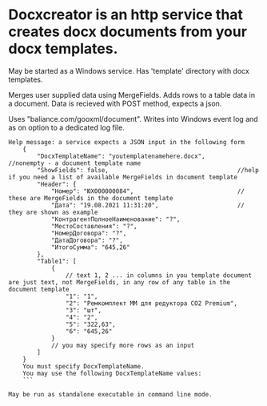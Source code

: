 # Docxcreator is an http service that creates docx documents from your docx templates. #

May be started as a Windows service.
Has 'template' directory with docx templates.

Merges user supplied data using MergeFields.
Adds rows to a table data in a document.
Data is recieved with POST method, expects a json.

Uses "baliance.com/gooxml/document".
Writes into Windows event log and as on option to a dedicated log file.


```
Help message: a service expects a JSON input in the following form
	{
		"DocxTemplateName": "youtemplatenamehere.docx",         //nonempty - a document template name
		"ShowFields": false, 									//help if you need a list of available MergeFields in document template
		"Header": {
			"Номер": "ЮХ000000084",								// these are MergeFields in the document template
			"Дата": "19.08.2021 11:31:20",                      // they are shown as example
			"КонтрагентПолноеНаименование": "?",
			"МестоСоставления": "?",
			"НомерДоговора": "?",
			"ДатаДоговора": "?",
			"ИтогоСумма": "645,26"
		},
		"Table1": [
			{
				// text 1, 2 ... in columns in you template document are just text, not MergeFields, in any row of any table in the document template
				"1": "1",
				"2": "Ремкомплект MM для редуктора СО2 Premium",
				"3": "шт",
				"4": "2",
				"5": "322,63",
				"6": "645,26"
			}
            // you may specify more rows as an input
		]
	}
	You must specify DocxTemplateName.
	You may use the following DocxTemplateName values:
	```

May be run as standalone executable in command line mode.
